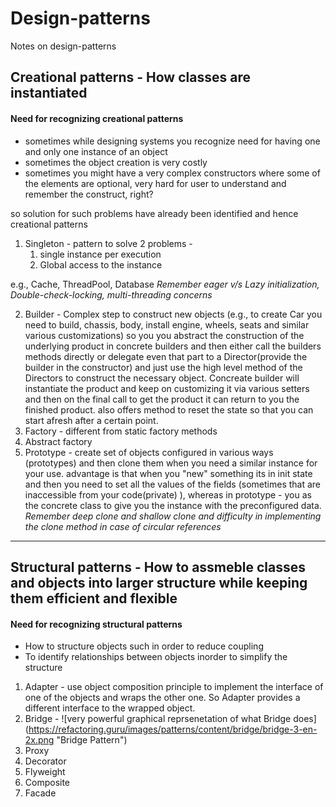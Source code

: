 # **Design-patterns**
Notes on design-patterns
## Creational patterns - How classes are instantiated 
#### Need for recognizing creational patterns 
- sometimes while designing systems you recognize need for having one and only one instance of an object
- sometimes the object creation is very costly 
- sometimes you might have a very complex constructors where some of the elements are optional, very hard for user to understand and remember the construct, right? 

so solution for such problems have already been identified and hence creational patterns
 1. Singleton - pattern to solve 2 problems - 
    1. single instance per execution
    2. Global access to the instance
    
   e.g., Cache, ThreadPool, Database *Remember eager v/s Lazy initialization, Double-check-locking, multi-threading concerns*
   
 2. Builder - Complex step to construct new objects (e.g., to create Car you need to build, chassis, body, install engine, wheels, seats and similar various customizations) so you you abstract the construction of the underlying product in concrete builders and then either call the builders methods directly or delegate even that part to a Director(provide the builder in the constructor) and just use the high level method of the Directors to construct the necessary object. Concreate builder will instantiate the product and keep on customizing it via various setters and then on the final call to get the product it can return to you the finished product. also offers method to reset the state so that you can start afresh after a certain point.
 3. Factory - different from static factory methods 
 4. Abstract factory
 5. Prototype  - create set of objects configured in various ways (prototypes) and then clone them when you need a similar instance for your use.  advantage is that when you "new" something its in init state and then you need to set all the values of the fields (sometimes that are inaccessible from your code(private) ), whereas in prototype - you as the concrete class to give you the instance with the preconfigured data. *Remember deep clone and shallow clone and difficulty in implementing the clone method in case of circular references*

*** 

## Structural patterns - How to assmeble classes and objects into larger structure while keeping them efficient and flexible
#### Need for recognizing structural patterns
 - How to structure objects such in order to reduce coupling
 - To identify relationships between objects inorder to simplify the structure 
 
 1. Adapter - use object composition principle to implement the interface of one of the objects and wraps the other one. So Adapter provides a different interface to the wrapped object. 
 2. Bridge - ![very powerful graphical reprsenetation of what Bridge does] (https://refactoring.guru/images/patterns/content/bridge/bridge-3-en-2x.png "Bridge Pattern")
 3. Proxy
 4. Decorator
 5. Flyweight
 6. Composite
 7. Facade
